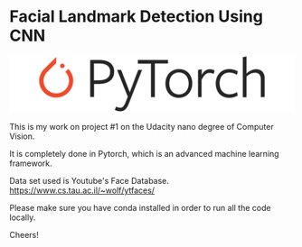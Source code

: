 # Facial Landmark Detection Using CNN

![](Pytorch_logo.png)

This is my work on project #1 on the Udacity nano degree of Computer Vision.

It is completely done in Pytorch, which is an advanced machine learning framework.

Data set used is Youtube's Face Database.
https://www.cs.tau.ac.il/~wolf/ytfaces/

Please make sure you have conda installed in order to run all the code locally.

Cheers! 
